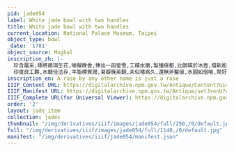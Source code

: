```yaml
---
pid: jade054
label: White jade bowl with two handles
title: White jade bowl with two handles
current_location: National Palace Museum, Taipei
object_type: bowl
_date: '1781'
object_source: Mughal
inscription_zh: |-
  珍含鼂采,琢將兩珥生花,喻擬晚香,捧出一函瑩雪,工精水磨,製撞痕都,比朗暎於冰壺,借新彫於楮葉,鑑存非寶,詠以代銘.
  印度良工夥,水磨佳法存,羊脂標質潤,菊瓣簇英翻,未似楮爲久,還無斧鑿痕,水圓如借喻,聚好愧難言.
inscription_en: A rose by any other name is just a rose
IIIF_Content URL: https://digitalarchive.npm.gov.tw/Antique/Content?uid=49967&Dept=U
IIIF_Manifest URL: https://digitalarchive.npm.gov.tw/Antique/setJsonU?uid=49967&Dept=U
IIIF_Complete URL(for Universal Viewer): https://digitalarchive.npm.gov.tw/Antique/uid/49967?manifest=https://digitalarchive.npm.gov.tw/Antique/setJsonU?uid=49967%26Dept=U
order: '2'
layout: jade_item
collection: jades
thumbnail: "/img/derivatives/iiif/images/jade054/full/250,/0/default.jpg"
full: "/img/derivatives/iiif/images/jade054/full/1140,/0/default.jpg"
manifest: "/img/derivatives/iiif/jade054/manifest.json"
---
```


